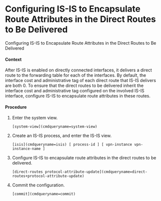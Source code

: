 Configuring IS-IS to Encapsulate Route Attributes in the Direct Routes to Be Delivered
======================================================================================

Configuring IS-IS to Encapsulate Route Attributes in the Direct Routes to Be Delivered

#### Context

After IS-IS is enabled on directly connected interfaces, it delivers a direct route to the forwarding table for each of the interfaces. By default, the interface cost and administrative tag of each direct route that IS-IS delivers are both 0. To ensure that the direct routes to be delivered inherit the interface cost and administrative tag configured on the involved IS-IS interface, configure IS-IS to encapsulate route attributes in these routes.


#### Procedure

1. Enter the system view.
   
   
   ```
   [system-view](cmdqueryname=system-view)
   ```
2. Create an IS-IS process, and enter the IS-IS view.
   
   
   ```
   [isis](cmdqueryname=isis) [ process-id ] [ vpn-instance vpn-instance-name ]
   ```
3. Configure IS-IS to encapsulate route attributes in the direct routes to be delivered.
   
   
   ```
   [direct-routes protocol-attribute-update](cmdqueryname=direct-routes+protocol-attribute-update)
   ```
4. Commit the configuration.
   
   
   ```
   [commit](cmdqueryname=commit)
   ```
